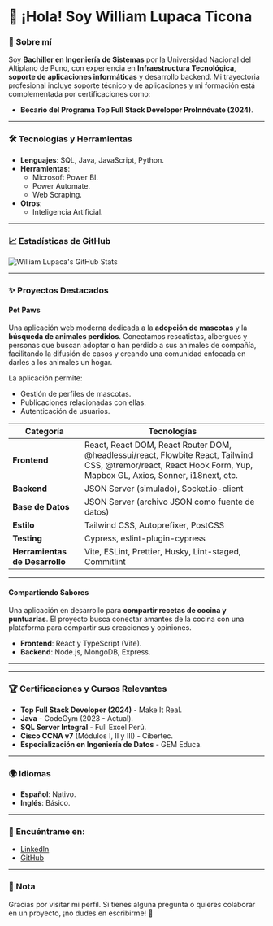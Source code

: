 # 👋 ¡Hola! Soy William Lupaca Ticona

### 🌟 Sobre mí

Soy **Bachiller en Ingeniería de Sistemas** por la Universidad Nacional del Altiplano de Puno, con experiencia en **Infraestructura Tecnológica**, **soporte de aplicaciones informáticas** y desarrollo backend. Mi trayectoria profesional incluye soporte técnico y de aplicaciones y mi formación está complementada por certificaciones como:

- **Becario del Programa Top Full Stack Developer ProInnóvate (2024)**.

---

### 🛠️ Tecnologías y Herramientas

- **Lenguajes**: SQL, Java, JavaScript, Python.
- **Herramientas**:
  - Microsoft Power BI.
  - Power Automate.
  - Web Scraping.
- **Otros**:
  - Inteligencia Artificial.

---

### 📈 Estadísticas de GitHub

![William Lupaca's GitHub Stats](https://github-readme-stats.vercel.app/api?username=punobootcamper&show_icons=true&theme=radical)

---

### ✨ Proyectos Destacados

#### **Pet Paws**

Una aplicación web moderna dedicada a la **adopción de mascotas** y la **búsqueda de animales perdidos**. Conectamos rescatistas, albergues y personas que buscan adoptar o han perdido a sus animales de compañía, facilitando la difusión de casos y creando una comunidad enfocada en darles a los animales un hogar. 

La aplicación permite:
- Gestión de perfiles de mascotas.
- Publicaciones relacionadas con ellas.
- Autenticación de usuarios.

**Categoría** | **Tecnologías**  
---|---  
**Frontend** | React, React DOM, React Router DOM, @headlessui/react, Flowbite React, Tailwind CSS, @tremor/react, React Hook Form, Yup, Mapbox GL, Axios, Sonner, i18next, etc.  
**Backend** | JSON Server (simulado), Socket.io-client  
**Base de Datos** | JSON Server (archivo JSON como fuente de datos)  
**Estilo** | Tailwind CSS, Autoprefixer, PostCSS  
**Testing** | Cypress, eslint-plugin-cypress  
**Herramientas de Desarrollo** | Vite, ESLint, Prettier, Husky, Lint-staged, Commitlint  

---

#### **Compartiendo Sabores**

Una aplicación en desarrollo para **compartir recetas de cocina y puntuarlas**. El proyecto busca conectar amantes de la cocina con una plataforma para compartir sus creaciones y opiniones.

- **Frontend**: React y TypeScript (Vite).
- **Backend**: Node.js, MongoDB, Express.

---

---

### 🏆 Certificaciones y Cursos Relevantes

- **Top Full Stack Developer (2024)** - Make It Real.
- **Java** - CodeGym (2023 - Actual).
- **SQL Server Integral** - Full Excel Perú.
- **Cisco CCNA v7** (Módulos I, II y III) - Cibertec.
- **Especialización en Ingeniería de Datos** - GEM Educa.

---

### 🌍 Idiomas

- **Español**: Nativo.
- **Inglés**: Básico.

---

### 🔗 Encuéntrame en:

- [LinkedIn](https://linkedin.com/in/WilliamLupaca)
- [GitHub](https://github.com/PunoBootCamper)

---

### 📝 Nota

Gracias por visitar mi perfil. Si tienes alguna pregunta o quieres colaborar en un proyecto, ¡no dudes en escribirme! 🚀

